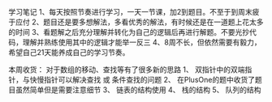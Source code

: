 学习笔记
1、每天按照节奏进行学习，一天一节课，加2到题目。不至于到周末疲于应付
2、题目还是要多想解法，多看优秀的解法，有时候还是在一道题上花太多的时间
3、看题解之后充分理解并转化为自己的逻辑后再进行解题。不要光抄代码，理解并熟练使用其中的逻辑才能举一反三
4、8周不长，但依然需要有毅力，希望自己21天能养成自己的学习节奏。

本周收货：
对于数组的移动、查找等有了很多新的思路
 1、 双指针中的双端指针，与快慢指针可以解决查找 或 条件查找的问题
 2、 在PlusOne的题中收货了题目虽然简单但是需要注意细节
 3、 链表的结构使用
 4、 栈的结构
 5、 队列的结构
 